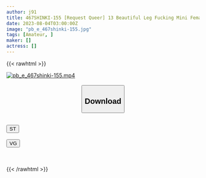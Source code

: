 ```yaml
---
author: j91
title: 467SHINKI-155 [Request Queer] 13 Beautiful Leg Fucking Mini Female College Student
date: 2023-08-04T03:00:00Z
image: "pb_e_467shinki-155.jpg"
tags: [Amateur, ]
maker: []
actress: []
---
```



{{< rawhtml >}}

<div class="video" data-videoid="O1RRL2xrjlImM3">
    <a href="javascript:;">
        <img src="https://my.j91.asia/posts/pb_e_467shinki-155/pb_e_467shinki-155.jpg" width="WIDTH" height="HEIGHT" alt="pb_e_467shinki-155.mp4" loading="lazy">
    </a>
</div>

<script type="text/javascript" src="https://j91.asia/asset/on-demand-st.js"></script>

<br>
  <link rel="stylesheet" href="https://j91.asia/asset/bs5.css">
  
  <center>
  <button class="btn btn-primary" type="button" data-bs-toggle="collapse" data-bs-target=".multi-collapse" aria-expanded="false" aria-controls="multiCollapseExample1 multiCollapseExample2"><h2>Download</h2></button></center>
</p>
<div class="row">
  <div class="col">
    <div class="collapse multi-collapse" id="multiCollapseExample1">
      <div class="card card-body">
	      	      <br>
<div class="buttons">  
<a href="https://streamtape.to/v/O1RRL2xrjlImM3"><button class="btn-hover color-3"><i class="fa fa-download"></i> ST</button></a></div>
    </div>
  </div>
</div>
  <div class="col">
    <div class="collapse multi-collapse" id="multiCollapseExample2">
      <div class="card card-body">
	      <br>
<div class="buttons">
    <a href="https://vgembed.com/v/YWA8E9MbPGEGmMw"><button class="btn-hover color-9"><i class="fa fa-download"></i> VG</button></a></div>
<br><br>
      </div>
    </div>
  </div>
</div>

{{< /rawhtml >}}